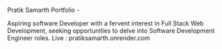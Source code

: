 Pratik Samarth Portfolio -

Aspiring software Developer with a fervent interest in Full Stack Web Development, seeking opportunities to delve into Software Development Engineer roles.
Live : pratiksamarth.onrender.com
